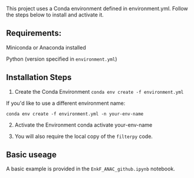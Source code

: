 This project uses a Conda environment defined in environment.yml. Follow the steps below to install and activate it.

## Requirements:

Miniconda
 or Anaconda
 installed

Python (version specified in ```environment.yml```)

## Installation Steps

1. Create the Conda Environment
```conda env create -f environment.yml```

If you'd like to use a different environment name:

```conda env create -f environment.yml -n your-env-name```

2. Activate the Environment
conda activate your-env-name

3. You will also require the local copy of the ```filterpy``` code.


## Basic useage
A basic example is provided in the ```EnkF_ANAC_github.ipynb``` notebook. 
